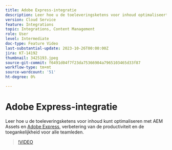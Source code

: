 ```yaml
---
title: Adobe Express-integratie
description: Leer hoe u de toeleveringsketens voor inhoud optimaliseert met AEM Assets en Adobe Express, waardoor de productiviteit en toegankelijkheid voor alle teamleden wordt verbeterd.
version: Cloud Service
feature: Integrations
topic: Integrations, Content Management
role: User
level: Intermediate
doc-type: Feature Video
last-substantial-update: 2023-10-26T00:00:00Z
jira: KT-14192
thumbnail: 3425193.jpeg
source-git-commit: f6491d04f7f23da75366904a7965103465d33f87
workflow-type: tm+mt
source-wordcount: '51'
ht-degree: 0%

---
```



# Adobe Express-integratie

Leer hoe u de toeleveringsketens voor inhoud kunt optimaliseren met AEM Assets en [Adobe Express](https://www.adobe.com/express/), verbetering van de productiviteit en de toegankelijkheid voor alle teamleden.

>[!VIDEO](https://video.tv.adobe.com/v/3425193/?learn=on)
